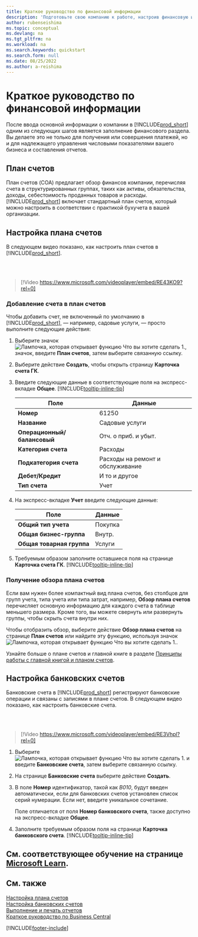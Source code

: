 ```yaml
---
title: Краткое руководство по финансовой информации
description: 'Подготовьте свою компанию к работе, настроив финансовую информацию в Business Central.'
author: rubenseishima
ms.topic: conceptual
ms.devlang: na
ms.tgt_pltfrm: na
ms.workload: na
ms.search.keywords: quickstart
ms.search.form: null
ms.date: 08/25/2022
ms.author: a-reishima
---
```


# <a name="financial-information-quick-start"></a><a name="financial-information-quick-start"></a>Краткое руководство по финансовой информации

После ввода основной информации о компании в [!INCLUDE[prod_short](includes/prod_short.md)] одним из следующих шагов является заполнение финансового раздела. Вы делаете это не только для получения или совершения платежей, но и для надлежащего управления числовыми показателями вашего бизнеса и составления отчетов.

## <a name="the-chart-of-accounts"></a><a name="the-chart-of-accounts"></a>План счетов

План счетов (COA) предлагает обзор финансов компании, перечисляя счета в структурированных группах, таких как активы, обязательства, доходы, себестоимость проданных товаров и расходы. [!INCLUDE[prod_short](includes/prod_short.md)] включает стандартный план счетов, который можно настроить в соответствии с практикой бухучета в вашей организации.

## <a name="set-up-the-chart-of-accounts"></a><a name="set-up-the-chart-of-accounts"></a>Настройка плана счетов

В следующем видео показано, как настроить план счетов в [!INCLUDE[prod_short](includes/prod_short.md)].

<br /><br />

> [!Video https://www.microsoft.com/videoplayer/embed/RE43KO9?rel=0]

### <a name="add-an-account-to-the-chart-of-accounts"></a><a name="add-an-account-to-the-chart-of-accounts"></a>Добавление счета в план счетов

Чтобы добавить счет, не включенный по умолчанию в [!INCLUDE[prod_short](includes/prod_short.md)], — например, садовые услуги, — просто выполните следующие действия:

1. Выберите значок ![Лампочка, которая открывает функцию Что вы хотите сделать 1.](media/ui-search/search_small.png "Что вы хотите сделать"), значок, введите **План счетов**, затем выберите связанную ссылку.
2. Выберите действие **Создать**, чтобы открыть страницу **Карточка счета ГК**.
3. Введите следующие данные в соответствующие поля на экспресс-вкладке **Общее**. [!INCLUDE[tooltip-inline-tip](includes/tooltip-inline-tip_md.md)]

   | Поле | Данные |
   | --- | --- |
   | **Номер** | 61250 |
   | **Название** | Садовые услуги |
   | **Операционный/балансовый** | Отч. о приб. и убыт. |
   | **Категория счета** | Расходы |
   | **Подкатегория счета** | Расходы на ремонт и обслуживание |
   | **Дебет/Кредит** | И то и другое |
   | **Тип счета** | Учет |

4. На экспресс-вкладке **Учет** введите следующие данные:

   | Поле | Данные |
   | --- | --- |
   | **Общий тип учета** | Покупка |
   | **Общая бизнес-группа** | Внутр. |
   | **Общая товарная группа** | Услуги |

5. Требуемым образом заполните оставшиеся поля на странице **Карточка счета ГК**. [!INCLUDE[tooltip-inline-tip](includes/tooltip-inline-tip_md.md)]

### <a name="get-an-overview-of-the-chart-of-accounts"></a><a name="get-an-overview-of-the-chart-of-accounts"></a>Получение обзора плана счетов

Если вам нужен более компактный вид плана счетов, без столбцов для групп учета, типа учета или типа затрат, например, **Обзор плана счетов** перечисляет основную информацию для каждого счета в таблице меньшего размера. Кроме того, вы можете свернуть или развернуть группы, чтобы скрыть счета внутри них.

Чтобы отобразить обзор, выберите действие **Обзор плана счетов** на странице **План счетов** или найдите эту функцию, используя значок ![Лампочка, которая открывает функцию Что вы хотите сделать 1.](media/ui-search/search_small.png "Что вы хотите сделать").

Узнайте больше о плане счетов и главной книге в разделе [Принципы работы с главной книгой и планом счетов](finance-general-ledger.md).

## <a name="set-up-bank-accounts"></a><a name="set-up-bank-accounts"></a>Настройка банковских счетов

Банковские счета в [!INCLUDE[prod_short](includes/prod_short.md)] регистрируют банковские операции и связаны с записями в плане счетов. В следующем видео показано, как настроить банковские счета.

<br /><br />

> [!Video https://www.microsoft.com/videoplayer/embed/RE3Vhpl?rel=0]

1. Выберите ![Лампочка, которая открывает функцию Что вы хотите сделать 1.](media/ui-search/search_small.png "Что вы хотите сделать") и введите **Банковские счета**, затем выберите связанную ссылку.
2. На странице **Банковские счета** выберите действие **Создать**.
3. В поле **Номер** идентификатор, такой как *B010*, будут введен автоматически, если для банковских счетов установлен список серий нумерации. Если нет, введите уникальное сочетание.

   Поле отличается от поля **Номер банковского счета**, также доступно на экспресс-вкладке **Общее**.
4. Заполните требуемым образом поля на странице **Карточка банковского счета**. [!INCLUDE[tooltip-inline-tip](includes/tooltip-inline-tip_md.md)]

## <a name="see-related-training-at-microsoft-learn"></a><a name="see-related-training-at-microsoft-learn"></a>См. соответствующее обучение на странице [Microsoft Learn](/learn/paths/set-up-financial-management-dynamics-365-business-central/).

## <a name="see-also"></a><a name="see-also"></a>См. также

[Настройка плана счетов](finance-setup-chart-accounts.md)  
[Настройка банковских счетов](bank-how-setup-bank-accounts.md)  
[Выполнение и печать отчетов](ui-work-report.md)  
[Краткое руководство по Business Central](quick-start-business-central.md)  

[!INCLUDE[footer-include](includes/footer-banner.md)]
